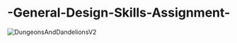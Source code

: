 # -General-Design-Skills-Assignment-

![DungeonsAndDandelionsV2](https://github.com/stortrut/-General-Design-Skills-Assignment-/assets/35192303/75c75c51-39b4-4bf1-b134-1815eecd3c8d)
